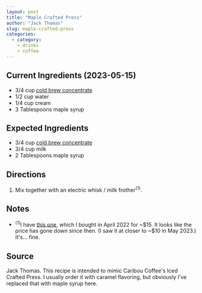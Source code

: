 ```yaml
---
layout: post
title: "Maple Crafted Press"
author: "Jack Thomas"
slug: maple-crafted-press
categories:
  - category:
    - drinks
    - coffee
---
```


## Current Ingredients (2023-05-15)

- 3/4 cup [cold brew concentrate](/cold-brew-coffee-concentrate.html)
- 1/2 cup water
- 1/4 cup cream
- 3 Tablespoons maple syrup

## Expected Ingredients

- 3/4 cup [cold brew concentrate](/cold-brew-coffee-concentrate.html)
- 3/4 cup milk
- 2 Tablespoons maple syrup

## Directions

1. Mix together with an electric whisk / milk frother<sup>(1)</sup>.

## Notes

- <sup>(1)</sup>I have [this one](https://www.amazon.com/dp/B01BY9RTNQ/), which I bought in April 2022 for \~\$15. It looks like the price has gone down since then. (I saw it at closer to \~\$10 in May 2023.) It's... fine.

## Source

Jack Thomas. This recipe is intended to mimic Caribou Coffee's Iced Crafted Press. I usually order it with caramel flavoring, but obviously I've replaced that with maple syrup here.
